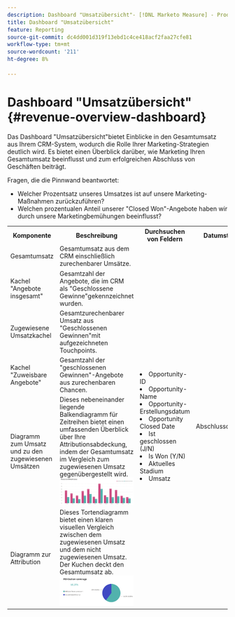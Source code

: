 ```yaml
---
description: Dashboard "Umsatzübersicht"- [!DNL Marketo Measure] - Produkt
title: Dashboard "Umsatzübersicht"
feature: Reporting
source-git-commit: dc4dd001d319f13ebd1c4ce418acf2faa27cfe81
workflow-type: tm+mt
source-wordcount: '211'
ht-degree: 8%

---
```


# Dashboard &quot;Umsatzübersicht&quot; {#revenue-overview-dashboard}

Das Dashboard &quot;Umsatzübersicht&quot;bietet Einblicke in den Gesamtumsatz aus Ihrem CRM-System, wodurch die Rolle Ihrer Marketing-Strategien deutlich wird. Es bietet einen Überblick darüber, wie Marketing Ihren Gesamtumsatz beeinflusst und zum erfolgreichen Abschluss von Geschäften beiträgt.

Fragen, die die Pinnwand beantwortet:

* Welcher Prozentsatz unseres Umsatzes ist auf unsere Marketing-Maßnahmen zurückzuführen?
* Welchen prozentualen Anteil unserer &quot;Closed Won&quot;-Angebote haben wir durch unsere Marketingbemühungen beeinflusst?

<table style="table-layout:auto"> 
<tbody>
  <tr> 
   <th>Komponente</th> 
   <th>Beschreibung</th>
   <th>Durchsuchen von Feldern</th>
   <th>Datumstyp</th>
   <th>Filter</th>
  </tr>
  <tr>
    <td>Gesamtumsatz</td>
    <td>Gesamtumsatz aus dem CRM einschließlich zurechenbarer Umsätze.</td>
    <td rowspan="6"><li>Opportunity-ID</li>
<li>Opportunity-Name</li>
<li>Opportunity-Erstellungsdatum</li>
<li>Opportunity Closed Date</li>
<li>Ist geschlossen (J/N)</li>
<li>Is Won (Y/N)</li>
<li>Aktuelles Stadium</li>
<li>Umsatz</li></td>
    <td rowspan="6">Abschlussdatum</td>
    <td rowspan="6">Datum</td>
  </tr>
  <tr>
    <td>Kachel "Angebote insgesamt"</td>
    <td>Gesamtzahl der Angebote, die im CRM als "Geschlossene Gewinne"gekennzeichnet wurden.</td>
  </tr>
  <tr>
    <td>Zugewiesene Umsatzkachel</td>
    <td>Gesamtzurechenbarer Umsatz aus "Geschlossenen Gewinnen"mit aufgezeichneten Touchpoints.</td>
  </tr>
  <tr>
    <td>Kachel "Zuweisbare Angebote"</td>
    <td>Gesamtzahl der "geschlossenen Gewinnen"-Angebote aus zurechenbaren Chancen.</td>
  </tr>
  <tr>
    <td>Diagramm zum Umsatz und zu den zugewiesenen Umsätzen</td>
    <td>Dieses nebeneinander liegende Balkendiagramm für Zeitreihen bietet einen umfassenden Überblick über Ihre Attributionsabdeckung, indem der Gesamtumsatz im Vergleich zum zugewiesenen Umsatz gegenübergestellt wird.
    <br/><img src="assets/revenue-overview-dashboard-1.png" width="600"></td>
  </tr>
  <tr>
    <td>Diagramm zur Attribution</td>
    <td>Dieses Tortendiagramm bietet einen klaren visuellen Vergleich zwischen dem zugewiesenen Umsatz und dem nicht zugewiesenen Umsatz. Der Kuchen deckt den Gesamtumsatz ab.
    <br/>
    <img src="assets/revenue-overview-dashboard-2.png" width="600"></td>
  </tr>
</tbody>
</table>
